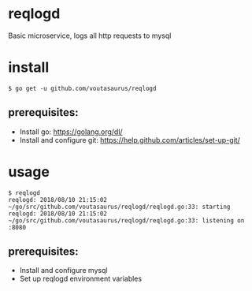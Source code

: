 # reqlogd
Basic microservice, logs all http requests to mysql

# install
```
$ go get -u github.com/voutasaurus/reqlogd
```

## prerequisites:
* Install go: https://golang.org/dl/
* Install and configure git: https://help.github.com/articles/set-up-git/

# usage
```
$ reqlogd
reqlogd: 2018/08/10 21:15:02 ~/go/src/github.com/voutasaurus/reqlogd/reqlogd.go:33: starting
reqlogd: 2018/08/10 21:15:02 ~/go/src/github.com/voutasaurus/reqlogd/reqlogd.go:33: listening on :8080
```

## prerequisites:
* Install and configure mysql
* Set up reqlogd environment variables
